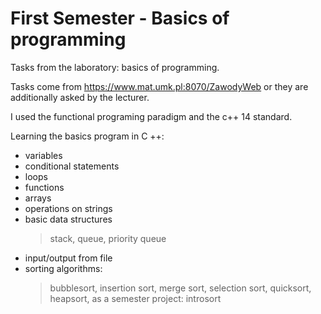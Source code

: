 # First Semester - Basics of programming

Tasks from the laboratory: basics of programming.

Tasks come from https://www.mat.umk.pl:8070/ZawodyWeb or they are additionally asked by the lecturer.

I used the functional programing paradigm and the c++ 14 standard.

Learning the basics program in C ++:
- variables
- conditional statements
- loops
- functions
- arrays
- operations on strings
- basic data structures
    > stack, 
    > queue, 
    > priority queue
- input/output from file
- sorting algorithms:
    > bubblesort, 
    > insertion sort, 
    > merge sort, 
    > selection sort, 
    > quicksort, 
    > heapsort, 
    > as a semester project: introsort
